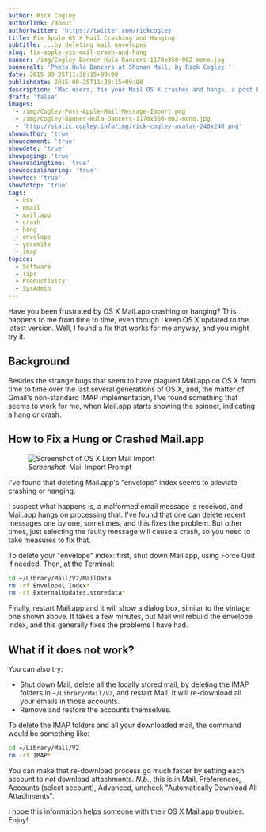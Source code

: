 ```yaml
---
author: Rick Cogley
authorlink: /about
authortwitter: 'https://twitter.com/rickcogley'
title: Fix Apple OS X Mail Crashing and Hanging
subtitle: ...by deleting mail envelopes
slug: fix-apple-osx-mail-crash-and-hang
banner: /img/Cogley-Banner-Hula-Dancers-1170x350-002-mono.jpg
banneralt: 'Photo Hula Dancers at Shonan Mall, by Rick Cogley.'
date: 2015-09-25T11:30:15+09:00
publishdate: 2015-09-25T11:30:15+09:00
description: 'Mac users, fix your Mail OS X crashes and hangs, a post by Rick Cogley.'
draft: 'false'
images:
  - /img/Cogley-Post-Apple-Mail-Message-Import.png
  - /img/Cogley-Banner-Hula-Dancers-1170x350-002-mono.jpg
  - 'http://static.cogley.info/img/rick-cogley-avatar-240x240.png'
showauthor: 'true'
showcomment: 'true'
showdate: 'true'
showpaging: 'true'
showreadingtime: 'true'
showsocialsharing: 'true'
showtoc: 'true'
showtotop: 'true'
tags:
  - osx
  - email
  - mail.app
  - crash
  - hang
  - envelope
  - yosemite
  - imap
topics:
  - Software
  - Tips
  - Productivity
  - SysAdmin
---
```


Have you been frustrated by OS X Mail.app crashing or hanging? This happens to me from time to time, even though I keep OS X updated to the latest version. Well, I found a fix that works for me anyway, and you might try it.

<!--more-->

## Background

Besides the strange bugs that seem to have plagued Mail.app on OS X from time to time over the last several generations of OS X, and, the matter of Gmail's non-standard IMAP implementation, I've found something that seems to work for me, when Mail.app starts showing the spinner, indicating a hang or crash.

## How to Fix a Hung or Crashed Mail.app

<figure class="photo-inline-right">
  <img class="photo400 pure-img" src="/img/Cogley-Post-Apple-Mail-Message-Import.png" alt="Screenshot of OS X Lion Mail Import">
  <figcaption><em>Screenshot</em>: Mail Import Prompt</figcaption>
</figure>

I've found that deleting Mail.app's "envelope" index seems to alleviate crashing or hanging.

I suspect what happens is, a malformed email message is received, and Mail.app hangs on processing that. I've found that one can delete recent messages one by one, sometimes, and this fixes the problem. But other times, just selecting the faulty message will cause a crash, so you need to take measures to fix that.

To delete your "envelope" index: first, shut down Mail.app, using Force Quit if needed.
Then, at the Terminal:

~~~bash
cd ~/Library/Mail/V2/MailData
rm -rf Envelope\ Index*
rm -rf ExternalUpdates.storedata*
~~~

Finally, restart Mail.app and it will show a dialog box, similar to the vintage one shown above. It takes a few minutes, but Mail will rebuild the envelope index, and this generally fixes the problems I have had.

## What if it does not work?

You can also try:

* Shut down Mail, delete all the locally stored mail, by deleting the IMAP folders in ``~/Library/Mail/V2``, and restart Mail. It will re-download all your emails in those accounts.
* Remove and restore the accounts themselves.  

To delete the IMAP folders and all your downloaded mail, the command would be something like:

~~~bash
cd ~/Library/Mail/V2
rm -rf IMAP*
~~~

You can make that re-download process go much faster by setting each account to _not_ download attachments. _N.b._, this is in Mail, Preferences, Accounts (select account), Advanced, uncheck "Automatically Download All Attachments".

I hope this information helps someone with their OS X Mail.app troubles. Enjoy!
